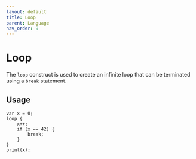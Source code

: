 ```yaml
---
layout: default
title: Loop
parent: Language
nav_order: 9
---
```


# Loop

The `loop` construct is used to create an infinite loop that can be terminated using a `break` statement.

## Usage

```xs
var x = 0;
loop {
    x++;
    if (x == 42) {
        break;
    }
}
print(x);
```